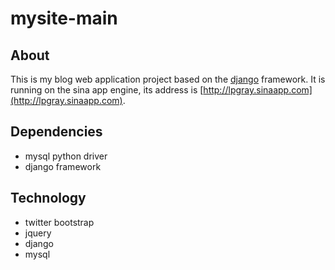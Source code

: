 mysite-main
===========
## About
This is my blog web application project based on the [django](https://www.djangoproject.com/) framework. It is running on the sina app engine, its address is [http://lpgray.sinaapp.com](http://lpgray.sinaapp.com).

## Dependencies
- mysql python driver
- django framework

## Technology
- twitter bootstrap
- jquery
- django
- mysql
